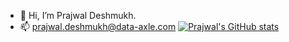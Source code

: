 - 👋 Hi, I’m Prajwal Deshmukh.
- 📫 prajwal.deshmukh@data-axle.com
[![Prajwal's GitHub stats](https://github-readme-stats.vercel.app/api?username=prajwaldax)](https://github.com/prajwaldaax/github-readme-stats)
<!---
prajwaldax/prajwaldax is a ✨ special ✨ repository because its `README.md` (this file) appears on your GitHub profile.
You can click the Preview link to take a look at your changes.
--->
